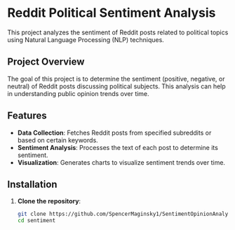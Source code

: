 # Reddit Political Sentiment Analysis

This project analyzes the sentiment of Reddit posts related to political topics using Natural Language Processing (NLP) techniques.

## Project Overview

The goal of this project is to determine the sentiment (positive, negative, or neutral) of Reddit posts discussing political subjects. This analysis can help in understanding public opinion trends over time.

## Features

- **Data Collection**: Fetches Reddit posts from specified subreddits or based on certain keywords.
- **Sentiment Analysis**: Processes the text of each post to determine its sentiment.
- **Visualization**: Generates charts to visualize sentiment trends over time.

## Installation

1. **Clone the repository**:

   ```bash
   git clone https://github.com/SpencerMaginsky1/SentimentOpinionAnalyzer.git
   cd sentiment
